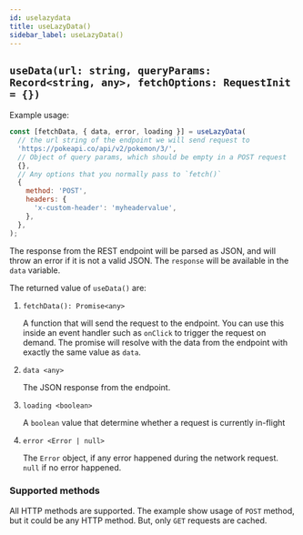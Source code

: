 ```yaml
---
id: uselazydata
title: useLazyData()
sidebar_label: useLazyData()
---
```


## `useData(url: string, queryParams: Record<string, any>, fetchOptions: RequestInit = {})`

Example usage:
```javascript
const [fetchData, { data, error, loading }] = useLazyData(
  // the url string of the endpoint we will send request to
  'https://pokeapi.co/api/v2/pokemon/3/', 
  // Object of query params, which should be empty in a POST request
  {}, 
  // Any options that you normally pass to `fetch()`
  {
    method: 'POST',
    headers: {
      'x-custom-header': 'myheadervalue',
    },
  },
);
```

The response from the REST endpoint will be parsed as JSON, and will throw an error if it is not a valid JSON. The `response` will be available in the `data` variable.

The returned value of `useData()` are:

1. `fetchData(): Promise<any>`

    A function that will send the request to the endpoint. You can use this inside an event handler such as `onClick` to trigger the request on demand. The promise will resolve with the data from the endpoint with exactly the same value as `data`.

2. `data <any>`

    The JSON response from the endpoint.

3. `loading <boolean>`

    A `boolean` value that determine whether a request is currently in-flight

4. `error <Error | null>`

    The `Error` object, if any error happened during the network request. `null` if no error happened.

### Supported methods
All HTTP methods are supported. The example show usage of `POST` method, but it could be any HTTP method. But, only `GET` requests are cached.
